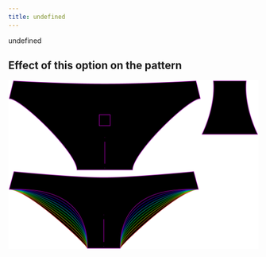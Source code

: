 ```yaml
---
title: undefined
---
```


undefined


## Effect of this option on the pattern
![This image shows the effect of this option by superimposing several variants that have a different value for this option](unice_tapertogusset_sample.svg "Effect of this option on the pattern")